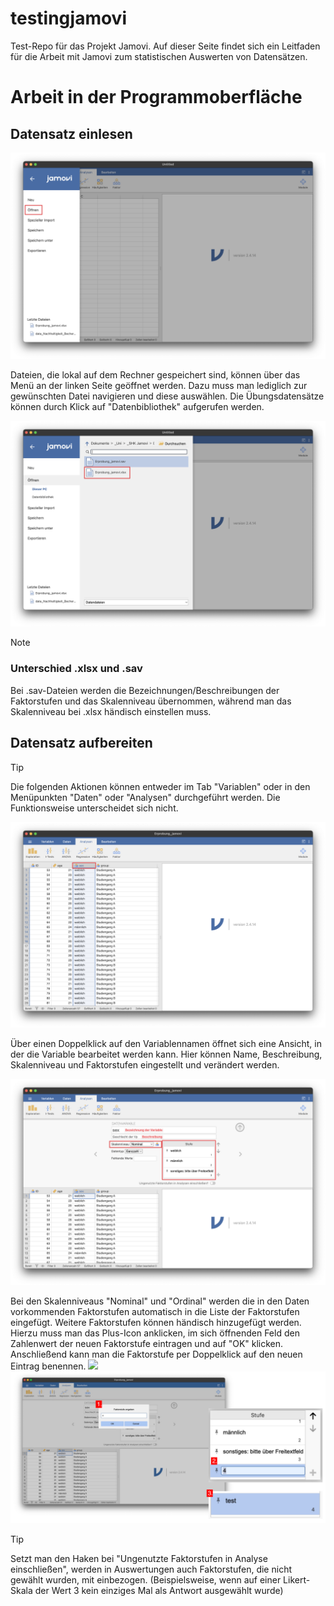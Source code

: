 # testingjamovi
Test-Repo für das Projekt Jamovi.
Auf dieser Seite findet sich ein Leitfaden für die Arbeit mit Jamovi zum statistischen Auswerten von Datensätzen.

# Arbeit in der Programmoberfläche
## Datensatz einlesen

![Programmoberfläche-DatensatzEinlesen-1](bilder/programmoberflaeche-datensatz-einlesen-1.png)

Dateien, die lokal auf dem Rechner gespeichert sind, können über das Menü an der linken Seite geöffnet werden. Dazu muss man lediglich zur gewünschten Datei navigieren und diese auswählen.
Die Übungsdatensätze können durch Klick auf "Datenbibliothek" aufgerufen werden.

![Programmoberfläche-DatensatzEinlesen-2](bilder/programmoberflaeche-datensatz-einlesen-2.png)

>[!Note]
>### Unterschied .xlsx und .sav
>Bei .sav-Dateien werden die Bezeichnungen/Beschreibungen der Faktorstufen und das Skalenniveau übernommen, während man das Skalenniveau bei .xlsx händisch einstellen muss.

## Datensatz aufbereiten
>[!Tip]
>Die folgenden Aktionen können entweder im Tab "Variablen" oder in den Menüpunkten "Daten" oder "Analysen" durchgeführt werden. Die Funktionsweise unterscheidet sich nicht.

![Programmoberfläche-DatensatzAufbereiten-1.png](bilder/programmoberflaeche-datensatz-aufbereiten-1.png)

Über einen Doppelklick auf den Variablennamen öffnet sich eine Ansicht, in der die Variable bearbeitet werden kann. Hier können Name, Beschreibung, Skalenniveau und Faktorstufen eingestellt und verändert werden.

![programmoberflaeche-datensatz-aufbereiten-2](./bilder/programmoberflaeche-datensatz-aufbereiten-2.png)

Bei den Skalenniveaus "Nominal" und "Ordinal" werden die in den Daten vorkommenden Faktorstufen automatisch in die Liste der Faktorstufen eingefügt. Weitere Faktorstufen können händisch hinzugefügt werden.
Hierzu muss man das Plus-Icon anklicken, im sich öffnenden Feld den Zahlenwert der neuen Faktorstufe eintragen und auf "OK" klicken. Anschließend kann man die Faktorstufe per Doppelklick auf den neuen Eintrag benennen.
![](./bilder/programmoberflaeche-datensatz-aufbereiten-3-1)
![](./bilder/programmoberflaeche-datensatz-aufbereiten-3.png)

>[!Tip]
>Setzt man den Haken bei "Ungenutzte Faktorstufen in Analyse einschließen", werden in Auswertungen auch Faktorstufen, die nicht gewählt wurden, mit einbezogen. (Beispielsweise, wenn auf einer Likert-Skala der Wert 3 kein einziges Mal als Antwort ausgewählt wurde)
